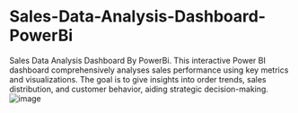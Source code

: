 # Sales-Data-Analysis-Dashboard-PowerBi
Sales Data Analysis Dashboard By PowerBi. This interactive Power BI dashboard comprehensively analyses sales performance using key metrics and visualizations. The goal is to give insights into order trends, sales distribution, and customer behavior, aiding strategic decision-making.
![image](https://github.com/user-attachments/assets/7e1756fe-a209-47ed-b00a-f17769dd4094)
